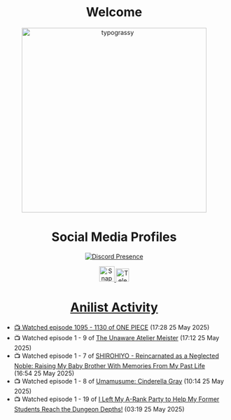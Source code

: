 <div align="center">

# Welcome
<a href="https://github.com/kawarimidoll/typograssy">
    <img alt="typograssy" src="https://typograssy.deno.dev/api?text=%E3%82%88%E3%81%86%E3%81%93%E3%81%9D%E3%81%BF%E3%81%AA%E3%81%95%E3%82%93%20-%20Sheby--&&l0=none&l1=82d9d0&l2=027353&l3=038c4c&l4=01402e&bg=none&frame=none&speed=100&comment=" width="421.99">
</a>

</div>

<div align="center">

# Social Media Profiles

[![Discord Presence](https://lanyard.cnrad.dev/api/612532963938271232)](https://discord.com/users/612532963938271232)


<a href="https://www.snapchat.com/add/a.sheby" title="Snapchat Profile">
    <img src="https://www.freepnglogos.com/uploads/snapchat-logo-png-0.png" width="35" alt="Snapchat Logo" />


<a href="https://t.me/ASheby" title="Telegram Profile">
    <img src="https://www.freepnglogos.com/uploads/telegram-logo-png-0.png" width="30" alt="Telegram Logo" />


</div>

<div align="center">

# Anilist Activity

</div>

<!-- ANILIST_ACTIVITY:start -->

-   📺 Watched episode 1095 - 1130 of [ONE PIECE](https://anilist.co/anime/21) (17:28 25 May 2025)
-   📺 Watched episode 1 - 9 of [The Unaware Atelier Meister](https://anilist.co/anime/183133) (17:12 25 May 2025)
-   📺 Watched episode 1 - 7 of [SHIROHIYO - Reincarnated as a Neglected Noble: Raising My Baby Brother With Memories From My Past Life](https://anilist.co/anime/179541) (16:54 25 May 2025)
-   📺 Watched episode 1 - 8 of [Umamusume: Cinderella Gray](https://anilist.co/anime/180516) (10:14 25 May 2025)
-   📺 Watched episode 1 - 19 of [I Left My A-Rank Party to Help My Former Students Reach the Dungeon Depths!](https://anilist.co/anime/180812) (03:19 25 May 2025)

<!-- ANILIST_ACTIVITY:end -->

